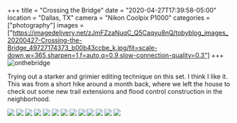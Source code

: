+++
title = "Crossing the Bridge"
date = "2020-04-27T17:39:58-05:00"
location = "Dallas, TX"
camera = "Nikon Coolpix P1000"
categories = ["photography"]
images = ["https://imagedelivery.net/zJmFZzaNuqC_Q5Caqyu8nQ/tobyblog_images_20200427-Crossing-the-Bridge_49727174373_b00b43ccbe_k.jpg/fit=scale-down,w=365,sharpen=1,f=auto,q=0.9,slow-connection-quality=0.3"]
+++
![onthebridge](https://imagedelivery.net/zJmFZzaNuqC_Q5Caqyu8nQ/tobyblog_images_20200427-Crossing-the-Bridge_49727174373_b00b43ccbe_k.jpg/fit=scale-down,w=780,sharpen=1,f=auto,q=0.9,slow-connection-quality=0.3)
<!--more-->
Trying out a starker and grimier editing technique on this set. I think I like it. This was from a short hike around a month back, where we left the house to check out some new trail extensions and flood control construction in the neighborhood. 

<div id="mygallery">
		<a class="swipebox" href="https://imagedelivery.net/zJmFZzaNuqC_Q5Caqyu8nQ/tobyblog_images_20200427-Crossing-the-Bridge_49727720291_65985458c1_k.jpg/fit=scale-down,w=1024,sharpen=1,f=auto,q=0.9,slow-connection-quality=0.3">
			    <img src="https://imagedelivery.net/zJmFZzaNuqC_Q5Caqyu8nQ/tobyblog_images_20200427-Crossing-the-Bridge_49727720291_65985458c1_k.jpg/fit=scale-down,w=365,sharpen=1,f=auto,q=0.9,slow-connection-quality=0.3"></a>
		<a class="swipebox" href="https://imagedelivery.net/zJmFZzaNuqC_Q5Caqyu8nQ/tobyblog_images_20200427-Crossing-the-Bridge_49728035107_bb804103eb_k.jpg/fit=scale-down,w=1024,sharpen=1,f=auto,q=0.9,slow-connection-quality=0.3">
			    <img src="https://imagedelivery.net/zJmFZzaNuqC_Q5Caqyu8nQ/tobyblog_images_20200427-Crossing-the-Bridge_49728035107_bb804103eb_k.jpg/fit=scale-down,w=365,sharpen=1,f=auto,q=0.9,slow-connection-quality=0.3"></a>
		<a class="swipebox" href="https://imagedelivery.net/zJmFZzaNuqC_Q5Caqyu8nQ/tobyblog_images_20200427-Crossing-the-Bridge_49728034317_445d1d2ddf_k.jpg/fit=scale-down,w=1024,sharpen=1,f=auto,q=0.9,slow-connection-quality=0.3">
			    <img src="https://imagedelivery.net/zJmFZzaNuqC_Q5Caqyu8nQ/tobyblog_images_20200427-Crossing-the-Bridge_49728034317_445d1d2ddf_k.jpg/fit=scale-down,w=365,sharpen=1,f=auto,q=0.9,slow-connection-quality=0.3"></a>
		<a class="swipebox" href="https://imagedelivery.net/zJmFZzaNuqC_Q5Caqyu8nQ/tobyblog_images_20200427-Crossing-the-Bridge_49727174373_b00b43ccbe_k.jpg/fit=scale-down,w=1024,sharpen=1,f=auto,q=0.9,slow-connection-quality=0.3">
			    <img src="https://imagedelivery.net/zJmFZzaNuqC_Q5Caqyu8nQ/tobyblog_images_20200427-Crossing-the-Bridge_49727174373_b00b43ccbe_k.jpg/fit=scale-down,w=365,sharpen=1,f=auto,q=0.9,slow-connection-quality=0.3"></a>
		<a class="swipebox" href="https://imagedelivery.net/zJmFZzaNuqC_Q5Caqyu8nQ/tobyblog_images_20200427-Crossing-the-Bridge_49728034152_f418c0cf24_k.jpg/fit=scale-down,w=1024,sharpen=1,f=auto,q=0.9,slow-connection-quality=0.3">
			    <img src="https://imagedelivery.net/zJmFZzaNuqC_Q5Caqyu8nQ/tobyblog_images_20200427-Crossing-the-Bridge_49728034152_f418c0cf24_k.jpg/fit=scale-down,w=365,sharpen=1,f=auto,q=0.9,slow-connection-quality=0.3"></a>
		<a class="swipebox" href="https://imagedelivery.net/zJmFZzaNuqC_Q5Caqyu8nQ/tobyblog_images_20200427-Crossing-the-Bridge_49727173763_9d6e0f434e_k.jpg/fit=scale-down,w=1024,sharpen=1,f=auto,q=0.9,slow-connection-quality=0.3">
			    <img src="https://imagedelivery.net/zJmFZzaNuqC_Q5Caqyu8nQ/tobyblog_images_20200427-Crossing-the-Bridge_49727173763_9d6e0f434e_k.jpg/fit=scale-down,w=365,sharpen=1,f=auto,q=0.9,slow-connection-quality=0.3"></a>
		<a class="swipebox" href="https://imagedelivery.net/zJmFZzaNuqC_Q5Caqyu8nQ/tobyblog_images_20200427-Crossing-the-Bridge_49728033732_9444152f86_k.jpg/fit=scale-down,w=1024,sharpen=1,f=auto,q=0.9,slow-connection-quality=0.3">
			    <img src="https://imagedelivery.net/zJmFZzaNuqC_Q5Caqyu8nQ/tobyblog_images_20200427-Crossing-the-Bridge_49728033732_9444152f86_k.jpg/fit=scale-down,w=365,sharpen=1,f=auto,q=0.9,slow-connection-quality=0.3"></a>
		<a class="swipebox" href="https://imagedelivery.net/zJmFZzaNuqC_Q5Caqyu8nQ/tobyblog_images_20200427-Crossing-the-Bridge_49727173118_5c0d2c2107_k.jpg/fit=scale-down,w=1024,sharpen=1,f=auto,q=0.9,slow-connection-quality=0.3">
			    <img src="https://imagedelivery.net/zJmFZzaNuqC_Q5Caqyu8nQ/tobyblog_images_20200427-Crossing-the-Bridge_49727173118_5c0d2c2107_k.jpg/fit=scale-down,w=365,sharpen=1,f=auto,q=0.9,slow-connection-quality=0.3"></a>
		<a class="swipebox" href="https://imagedelivery.net/zJmFZzaNuqC_Q5Caqyu8nQ/tobyblog_images_20200427-Crossing-the-Bridge_49727719836_040178fbc8_k.jpg/fit=scale-down,w=1024,sharpen=1,f=auto,q=0.9,slow-connection-quality=0.3">
			    <img src="https://imagedelivery.net/zJmFZzaNuqC_Q5Caqyu8nQ/tobyblog_images_20200427-Crossing-the-Bridge_49727719836_040178fbc8_k.jpg/fit=scale-down,w=365,sharpen=1,f=auto,q=0.9,slow-connection-quality=0.3"></a>
		<a class="swipebox" href="https://imagedelivery.net/zJmFZzaNuqC_Q5Caqyu8nQ/tobyblog_images_20200427-Crossing-the-Bridge_49727720606_bea71faae5_k.jpg/fit=scale-down,w=1024,sharpen=1,f=auto,q=0.9,slow-connection-quality=0.3">
			    <img src="https://imagedelivery.net/zJmFZzaNuqC_Q5Caqyu8nQ/tobyblog_images_20200427-Crossing-the-Bridge_49727720606_bea71faae5_k.jpg/fit=scale-down,w=365,sharpen=1,f=auto,q=0.9,slow-connection-quality=0.3"></a>
		<a class="swipebox" href="https://imagedelivery.net/zJmFZzaNuqC_Q5Caqyu8nQ/tobyblog_images_20200427-Crossing-the-Bridge_49728034457_9b7e34866f_k.jpg/fit=scale-down,w=1024,sharpen=1,f=auto,q=0.9,slow-connection-quality=0.3">
			    <img src="https://imagedelivery.net/zJmFZzaNuqC_Q5Caqyu8nQ/tobyblog_images_20200427-Crossing-the-Bridge_49728034457_9b7e34866f_k.jpg/fit=scale-down,w=365,sharpen=1,f=auto,q=0.9,slow-connection-quality=0.3"></a>
		<a class="swipebox" href="https://imagedelivery.net/zJmFZzaNuqC_Q5Caqyu8nQ/tobyblog_images_20200427-Crossing-the-Bridge_49728034742_fcd136d649_k.jpg/fit=scale-down,w=1024,sharpen=1,f=auto,q=0.9,slow-connection-quality=0.3">
			    <img src="https://imagedelivery.net/zJmFZzaNuqC_Q5Caqyu8nQ/tobyblog_images_20200427-Crossing-the-Bridge_49728034742_fcd136d649_k.jpg/fit=scale-down,w=365,sharpen=1,f=auto,q=0.9,slow-connection-quality=0.3"></a>
		<a class="swipebox" href="https://imagedelivery.net/zJmFZzaNuqC_Q5Caqyu8nQ/tobyblog_images_20200427-Crossing-the-Bridge_49727173063_4b3a57801e_k.jpg/fit=scale-down,w=1024,sharpen=1,f=auto,q=0.9,slow-connection-quality=0.3">
			    <img src="https://imagedelivery.net/zJmFZzaNuqC_Q5Caqyu8nQ/tobyblog_images_20200427-Crossing-the-Bridge_49727173063_4b3a57801e_k.jpg/fit=scale-down,w=365,sharpen=1,f=auto,q=0.9,slow-connection-quality=0.3"></a>
</div>
